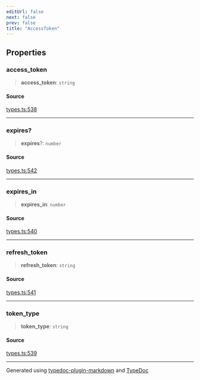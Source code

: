 ```yaml
---
editUrl: false
next: false
prev: false
title: "AccessToken"
---
```


## Properties

### access\_token

> **access\_token**: `string`

#### Source

[types.ts:538](https://github.com/fostertheweb/spotify-web-sdk/blob/8d95f4b/src/types.ts#L538)

***

### expires?

> **expires**?: `number`

#### Source

[types.ts:542](https://github.com/fostertheweb/spotify-web-sdk/blob/8d95f4b/src/types.ts#L542)

***

### expires\_in

> **expires\_in**: `number`

#### Source

[types.ts:540](https://github.com/fostertheweb/spotify-web-sdk/blob/8d95f4b/src/types.ts#L540)

***

### refresh\_token

> **refresh\_token**: `string`

#### Source

[types.ts:541](https://github.com/fostertheweb/spotify-web-sdk/blob/8d95f4b/src/types.ts#L541)

***

### token\_type

> **token\_type**: `string`

#### Source

[types.ts:539](https://github.com/fostertheweb/spotify-web-sdk/blob/8d95f4b/src/types.ts#L539)

***

Generated using [typedoc-plugin-markdown](https://www.npmjs.com/package/typedoc-plugin-markdown) and [TypeDoc](https://typedoc.org/)

